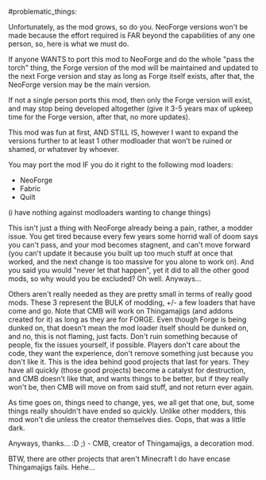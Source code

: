 #problematic_things:


Unfortunately, as the mod grows, so do you. NeoForge versions won't be made because the effort required is FAR beyond the capabilities of any one person, so, here is what we must do.

If anyone WANTS to port this mod to NeoForge and do the whole "pass the torch" thing, the Forge version of the mod will be maintained and updated to the next Forge version and stay as long as Forge itself exists, after that, the NeoForge version may be the main version.

If not a single person ports this mod, then only the Forge version will exist, and may stop being developed altogether (give it 3-5 years max of upkeep time for the Forge version, after that, no more updates).

This mod was fun at first, AND STILL IS, however I want to expand the versions further to at least 1 other modloader that won't be ruined or shamed, or whatever by whoever.

You may port the mod IF you do it right to the following mod loaders:
- NeoForge
- Fabric
- Quilt

(i have nothing against modloaders wanting to change things)

This isn't just a thing with NeoForge already being a pain, rather, a modder issue. You get tired because every few years some horrid wall of doom says you can't pass, and your mod becomes stagnent, and can't move forward (you can't update it because you built up too much stuff at once that worked, and the next change is too massive for you alone to work on). And you said you would "never let that happen", yet it did to all the other good mods, so why would you be excluded? Oh well. Anyways...

Others aren't really needed as they are pretty small in terms of really good mods. These 3 represent the BULK of modding, +/- a few loaders that have come and go.
Note that CMB will work on Thingamajigs (and addons created for it) as long as they are for FORGE. Even though Forge is being dunked on, that doesn't mean the mod loader itself should be dunked on, and no, this is not flaming, just facts. Don't ruin something because of people, fix the issues yourself, if possible. Players don't care about the code, they want the experience, don't remove something just because you don't like it. This is the idea behind good projects that last for years. They have all quickly (those good projects) become a catalyst for destruction, and CMB doesn't like that, and wants things to be better, but if they really won't be, then CMB will move on from said stuff, and not return ever again.

As time goes on, things need to change, yes, we all get that one, but, some things really shouldn't have ended so quickly. 
Unlike other modders, this mod won't die unless the creator themselves dies. Oops, that was a little dark.

Anyways, thanks... :D ;) - CMB, creator of Thingamajigs, a decoration mod.

BTW, there are other projects that aren't Minecraft I do have encase Thingamajigs fails. Hehe...
